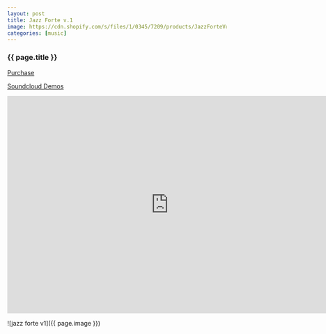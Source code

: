 ```yaml
---
layout: post
title: Jazz Forte v.1
image: https://cdn.shopify.com/s/files/1/0345/7209/products/JazzForteVol.1artwork_1024x1024.jpg?v=1645212407
categories: [music]
---
```


<h3>{{ page.title }}</h3>

[Purchase](https://www.msxaudio.com/collections/new-releases/products/jazz-forte-vol-1-piano-samples)

[Soundcloud Demos](https://soundcloud.com/msxiisound/harlem-in-the-rain?in=msxiisound/sets/jazz-forte-vol-1-select-samples-from-the-pack)

<iframe width="740" height="500" src="https://www.youtube.com/embed/Y48eU4tNGmU" frameborder="0" allow="accelerometer; autoplay; clipboard-write; encrypted-media; gyroscope; picture-in-picture" allowfullscreen></iframe>

![jazz forte v1]({{ page.image }})
